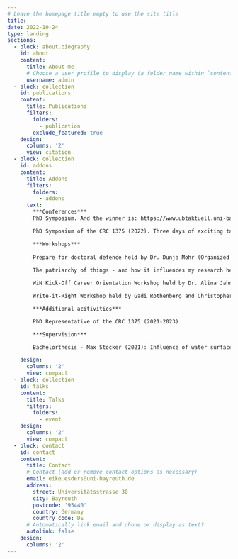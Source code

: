 ```yaml
---
# Leave the homepage title empty to use the site title
title:
date: 2022-10-24
type: landing
sections:
  - block: about.biography
    id: about
    content:
      title: About me
      # Choose a user profile to display (a folder name within `content/authors/`)
      username: admin
  - block: collection
    id: publications
    content:
      title: Publications
      filters:
        folders:
          - publication
        exclude_featured: true
    design:
      columns: '2'
      view: citation
  - block: collection
    id: addons
    content:
      title: Addons
      filters:
        folders:
          - addons
      text: |
        ***Conferences***
        PhD Symposium. And the winner is: https://www.ubtaktuell.uni-bayreuth.de/phd-symposium-2023 (Organized & Attended)

        PhD Symposium of the CRC 1375 (2022). Three days of exciting talks and good atmosphere. Read about it here: https://ubtaktuell.uni-bayreuth.de/sfb1357-doctoral-seminar (Organized & Attended)

        ***Workshops***
        
        Prepare for doctoral defence held by Dr. Dunja Mohr (Organized & Attended)
        
        The patriarchy of things - and how it influences my research held by Dr. Elena Köster (Attended)

        WiN Kick-Off Career Orientation Workshop held by Dr. Alina Jahn (Organized & Attended)

        Write-it-Right Workshop held by Gadi Rothenberg and Christopher Lowe (Attended)

        ***Additional acitivities***

        PhD Representative of the CRC 1375 (2021-2023)

        ***Supervision***

        Bachelorthesis - Max Stocker (2021): Influence of water surface and bubble bursting on near-surface turbulence in a wind tunnel

    design:
      columns: '2'
      view: compact
  - block: collection
    id: talks
    content:
      title: Talks
      filters:
        folders:
          - event
    design:
      columns: '2'
      view: compact
  - block: contact
    id: contact
    content:
      title: Contact
      # Contact (add or remove contact options as necessary)
      email: eike.esders0uni-bayreuth.de
      address:
        street: Universitätsstrasse 30
        city: Bayreuth
        postcode: '95440'
        country: Germany
        country_code: DE
      # Automatically link email and phone or display as text?
      autolink: false
    design:
      columns: '2'
---
```

